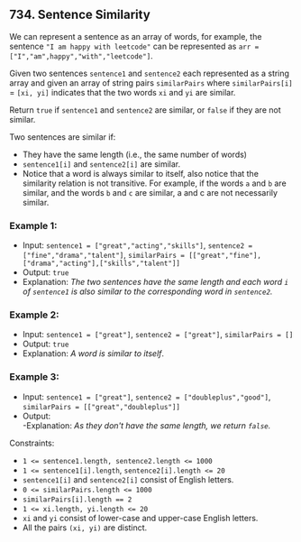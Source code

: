 ## 734. Sentence Similarity

We can represent a sentence as an array of words, for example, the sentence
`"I am happy with leetcode"` can be represented as `arr = ["I","am",happy","with","leetcode"]`.

Given two sentences `sentence1` and `sentence2` each represented as a string array and
given an array of string pairs `similarPairs` where `similarPairs[i]` = `[xi, yi]` indicates
that the two words `xi` and `yi` are similar.

Return `true` if `sentence1` and `sentence2` are similar, or `false` if they are not similar.

Two sentences are similar if:

- They have the same length (i.e., the same number of words)
- `sentence1[i]` and `sentence2[i]` are similar.
- Notice that a word is always similar to itself, also notice that the similarity relation
  is not transitive. For example, if the words `a` and `b` are similar, and the words `b` and `c` are similar, a and c are not necessarily similar.

### Example 1:

- Input: `sentence1 = ["great","acting","skills"]`, `sentence2 = ["fine","drama","talent"]`, `similarPairs = [["great","fine"],["drama","acting"],["skills","talent"]]`
- Output: `true`
- Explanation: _The two sentences have the same length and each word `i` of `sentence1` is also similar to the corresponding word in `sentence2`._

### Example 2:

-   Input: `sentence1 = ["great"]`, `sentence2 = ["great"]`, `similarPairs = []`
-   Output: `true`
-   Explanation: _A word is similar to itself_.

### Example 3:
-   Input: `sentence1 = ["great"]`, `sentence2 = ["doubleplus","good"]`, `similarPairs = [["great","doubleplus"]]`
-   Output:     
    -Explanation: _As they don't have the same length, we return `false`._

Constraints:
- `1 <= sentence1.length, sentence2.length <= 1000`
- `1 <= sentence1[i].length`, `sentence2[i].length <= 20`
- `sentence1[i]` and `sentence2[i]` consist of English letters.
- `0 <= similarPairs.length <= 1000`
- `similarPairs[i].length == 2`
- `1 <= xi.length, yi.length <= 20`
- `xi` and `yi` consist of lower-case and upper-case English letters.
- All the pairs `(xi, yi)` are distinct.
